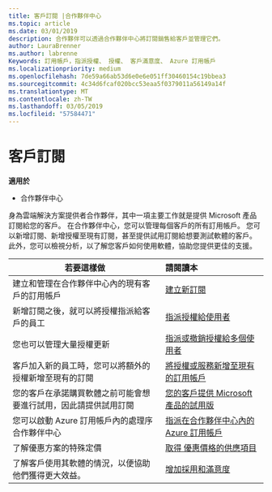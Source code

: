 ```yaml
---
title: 客戶訂閱 |合作夥伴中心
ms.topic: article
ms.date: 03/01/2019
description: 合作夥伴可以透過合作夥伴中心將訂閱銷售給客戶並管理它們。
author: LauraBrenner
ms.author: labrenne
Keywords: 訂用帳戶，指派授權、 授權、 客戶滿意度、 Azure 訂用帳戶
ms.localizationpriority: medium
ms.openlocfilehash: 7de59a66ab53d6e0e6e051ff30460154c19bbea3
ms.sourcegitcommit: 4c34d6fcaf020bcc53eaa5f0379011a56149a14f
ms.translationtype: MT
ms.contentlocale: zh-TW
ms.lasthandoff: 03/05/2019
ms.locfileid: "57584471"
---
```

# <a name="customer-subscriptions"></a>客戶訂閱

**適用於**

-  合作夥伴中心

身為雲端解決方案提供者合作夥伴，其中一項主要工作就是提供 Microsoft 產品訂閱給您的客戶。 在合作夥伴中心，您可以管理每個客戶的所有訂用帳戶。 您可以新增訂閱、新增授權至現有訂閱，甚至提供試用訂閱給想要測試軟體的客戶。 此外，您可以檢視分析，以了解您客戶如何使用軟體，協助您提供更佳的支援。

|**若要這樣做**   |**請閱讀本**   |
|----------------------|:----------------------|
|建立和管理在合作夥伴中心內的現有客戶的訂用帳戶|[建立新訂閱](create-a-new-subscription.md)|
|新增訂閱之後，就可以將授權指派給客戶的員工  |[指派授權給使用者](assign-licenses-to-users.md)|
|您也可以管理大量授權更新   |[指派或撤銷授權給多個使用者](bulk-license-provisioning-for-multiple-users.md)|
|客戶加入新的員工時，您可以將額外的授權新增至現有的訂閱   |[將授權或服務新增至現有的訂用帳戶](add-licenses-or-services-to-an-existing-subscription.md)|
|您的客戶在承諾購買軟體之前可能會想要進行試用，因此請提供試用訂閱    |[您的客戶提供 Microsoft 產品的試用版](offer-your-customers-trials-of-microsoft-products.md)|
|您可以啟動 Azure 訂用帳戶內的處理序合作夥伴中心   |[指派在合作夥伴中心內的 Azure 訂用帳戶](assign-azure-subscriptions.md)|
|了解優惠方案的特殊定價   |[取得 優惠價格的供應項目](get-special-pricing-for-offers.md)|
|了解客戶使用其軟體的情況，以便協助他們獲得更大效益。   | [增加採用和滿意度](increasing-adoption-and-satisfaction.md)   | 

































 

 



